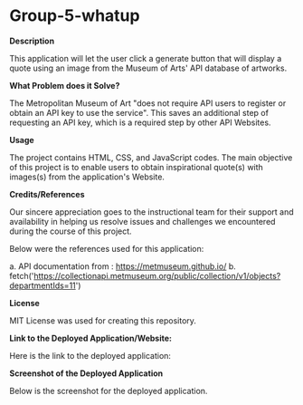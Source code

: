 # Group-5-whatup

**Description**

This application will let the user click a generate button that will display a quote using an image from the Museum of Arts' API database of artworks.

**What Problem does it Solve?**

The Metropolitan Museum of Art "does not require API users to register or obtain an API key to use the service". This saves an additional step of requesting an API key, which is a required step by other API Websites.

**Usage** 

The project contains HTML, CSS, and JavaScript codes. The main objective of this project is to enable users to obtain inspirational quote(s) with images(s) from the application's Website.

**Credits/References**

Our sincere appreciation goes to the instructional team for their support and availability in helping us resolve issues and challenges we encountered during the course of this project.

Below were the references used for this application:

a. API documentation from : https://metmuseum.github.io/
b. fetch('https://collectionapi.metmuseum.org/public/collection/v1/objects?departmentIds=11')


**License**

MIT License was used for creating this repository.

**Link to the Deployed Application/Website:**

Here is the link to the deployed application:

**Screenshot of the Deployed Application**

Below is the screenshot for the deployed application.
